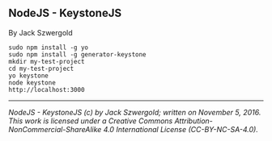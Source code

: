 ## NodeJS - KeystoneJS

By Jack Szwergold

	sudo npm install -g yo
	sudo npm install -g generator-keystone
	mkdir my-test-project
	cd my-test-project
	yo keystone
	node keystone
	http://localhost:3000

***

*NodeJS - KeystoneJS (c) by Jack Szwergold; written on November 5, 2016. This work is licensed under a Creative Commons Attribution-NonCommercial-ShareAlike 4.0 International License (CC-BY-NC-SA-4.0).*